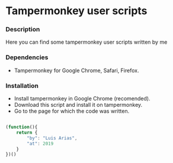 # Tampermonkey user scripts
### Description
Here you can find some tampermonkey user scripts written by me

### Dependencies
- Tampermonkey for Google Chrome, Safari, Firefox.

### Installation
- Install tampermonkey in Google Chrome (recomended).
- Download this script and install it on tampermonkey.
- Go to the page for which the code was written.


``` javascript

(function(){
    return {
        "by": "Luis Arias",
        "at": 2019
    }
})()
```